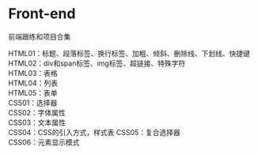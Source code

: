 # Front-end
前端跟练和项目合集
<p>HTML01：标题、段落标签、换行标签、加粗、倾斜、删除线、下划线、快捷键 <br>
HTML02：div和span标签、img标签、超链接、特殊字符 <br>
HTML03：表格 <br>
HTML04：列表 <br>
HTML05：表单 <br>
CSS01：选择器 <br>
CSS02：字体属性 <br>
CSS03：文本属性 <br>
CSS04：CSS的引入方式，样式表
CSS05：复合选择器 <br>
CSS06：元素显示模式 </P>
